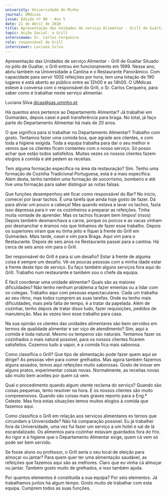 ```yaml
---
university: Universidade do Minho
journal: UMdicas
issue: Edição nº 80 - Ano 5
date: 21 de Abril de 2010
title: Apresentação das Unidades de serviço Alimentar - Grill de Gualtar
topic: Acção Social. o Grill
interviewee: Sr. Carlos Cerqueira
role: responsável do Grill
interviewer: Luciana Silva
---
```




Apresentação das Unidades de serviço Alimentar - Grill de Gualtar
Situado no pólo de Gualtar, o Grill entrou em funcionamento em 1999. Nesse ano, abriu também na Universidade a Cantina e o
Restaurante Panorâmico. Com capacidade para servir
100S refeições por hora, tem uma lotação de 190 lugares e está aberto ao público
entre as 12h00 e as 14h00. O UMdicas esteve à conversa com o
responsável do Grill, o Sr. Carlos Cerqueira, para saber como é trabalhar
neste serviço alimentar.


Luciana Silva
dicas@sas.uminho.pt


Há quantos anos pertence ao
Departamento Alimentar?
Já trabalhei em Guimarães, depois
casei e pedi transferência para
braga. No total, já faço parte do
Departamento Alimentar há mais
de 20 anos.


O que significa para si trabalhar
no Departamento Alimentar?
Trabalho com gosto. Tentamos
fazer uma comida boa, que agrade
aos clientes, e com toda a higiene
exigida. Toda a equipa trabalha
para dar o seu melhor e vemos que
os clientes ficam contentes com o
nosso serviço. Só posso achar que
estão todos satisfeitos. Muitas
vezes os nossos clientes fazem
elogios à comida e até pedem as
receitas.


Tem alguma formação específica
na área da restauração?
Sim. Tenho uma formação de
Cozinha Tradicional Portuguesa,
esta é a mais específica. Além
desta, tenho também uma
formação de socorrismo,
bombeiro e até tive uma formação
para saber distinguir as notas
falsas.


Que funções desempenhou até
ficar como responsável do Bar?
No inicio, comecei por lavar tachos.
É uma tarefa que ainda hoje gosto
de fazer. Dá para aliviar um pouco a
cabeça! Mas quando estava a
lavar os tachos, fazia isso
depressa para ir ver os cozinheiros
a preparar as refeições. Tinha
muita vontade de aprender. Mas os
tachos ficavam bem limpos!
(risos) Depois também
desmanchava a carne, porque os
porcos e as vacas vinham por
desmanchar e éramos nós que
tínhamos de fazer esse trabalho.
Depois os superiores viram que eu
tinha jeito e fiquei à frente do Grill
em Guimarães. Mais tarde, casei e
vim para Braga. Aqui vim para o
Restaurante. Depois de seis anos
no Restaurante passei para a
cantina. Há cerca de seis anos vim
para o Grill.


Ser responsável do Grill é para si
um desafio?
Estar à frente de alguma coisa é
sempre um desafio. Vê-se poucas
pessoas com a minha idade estar
à frente deste tipo de serviço. Eu
faço também alguns serviços fora
aqui do Grill. Trabalho num
restaurante e também sou o chefe
da equipa.


É fácil coordenar uma unidade
alimentar? Quais são as maiores
dificuldades?
Não tenho nenhum problema a
fazer ementas ou a lidar com os
colegas. Trabalho aqui com
pessoas espectaculares. Cada um
trabalha ao seu ritmo, mas todos
cumprem as suas tarefas. Onde eu
tenho mais dificuldades, mais pela
falta de tempo, é a tratar da
papelada. Além de cozinhar, tenho
depois de tratar disso tudo, fazer
requisições, pedidos de
manutenção. Mas às vezes levo
esse trabalho para casa.


Na sua opinião os utentes das
unidades alimentares são bem
servidos em termos de qualidade
alimentar e ser viço de
atendimento?
Sim, aqui a comida é toda natural.
Mesmo os temperos são naturais.
Tentamos fazer os cozinhados o
mais natural possível, para os
nossos clientes ficarem
satisfeitos. Cozemos tudo a vapor,
e a comida fica mais saborosa.


Como classifica o Grill? Que tipo
de alimentação pode fazer quem
aqui se dirige?
As pessoas vêm para comer
grelhados. Mas agora também
fazemos alguns assados, temos
aqui refeições muito saborosas.
Gosto de inovar em alguns pratos,
experimentar coisas novas.
Normalmente, as receitas novas
são muito bem aceites por quem
cá vem.


Qual o procedimento quando
algum utente reclama do
serviço?
Quando são coisas pequenas,
tento resolver na hora. E os nossos
clientes são muito
compreensivos. Quando são
coisas mais graves reporto para a
Eng.ª Celeste. Mas fora estas
situações temos muitos elogios à
comida que fazemos aqui.


Como classifica o Grill em relação
aos serviços alimentares
ex ternos que circundam a
Universidade?
Não há comparação possível. Eu já
trabalhei fora da Universidade,
uma vez fui fazer um serviço a um
hotel e saí de lá escandalizado. Os
alimentos para cozinhar estavam
guardados fora do frio. Ao rigor e à
higiene que o Departamento
Alimentar exige, quem cá vem só
pode ser bem servido.


Se fosse aluno ou professor, o
Grill seria o seu local de eleição
para almoçar ou jantar?
Para quem quer ter uma
alimentação saudável, as
refeições que fazemos aqui são as
melhores. Claro que eu vinha cá
almoçar ou jantar. Também gosto
muito de grelhados, e isso
também ajuda.


Por quantos elementos é
constituída a sua equipa?
Por seis elementos. Já
trabalhamos juntos há algum
tempo. Gosto muito de trabalhar
com esta equipa. Cumprem todos
as suas funções.